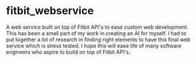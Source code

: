# fitbit_webservice
A web service built on top of Fitbit API's to ease custom web development. This has been a small part of my work in creating an AI for myself. I had to put together a lot of research in finding right elements to have this final web service which is stress tested. I hope this will ease life of many software engineers who aspire to build on top of Fitbit API's.
